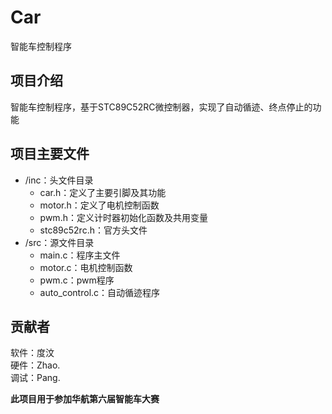 # Car
智能车控制程序
## 项目介绍
智能车控制程序，基于STC89C52RC微控制器，实现了自动循迹、终点停止的功能
## 项目主要文件
- /inc：头文件目录
    - car.h：定义了主要引脚及其功能
    - motor.h：定义了电机控制函数
    - pwm.h：定义计时器初始化函数及共用变量
    - stc89c52rc.h：官方头文件
- /src：源文件目录
    - main.c：程序主文件
    - motor.c：电机控制函数
    - pwm.c：pwm程序
    - auto_control.c：自动循迹程序
## 贡献者
软件：度汶  
硬件：Zhao.  
调试：Pang.  

**此项目用于参加华航第六届智能车大赛**